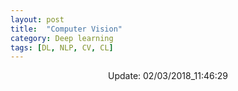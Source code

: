 ```yaml
---
layout: post
title:  "Computer Vision"
category: Deep learning
tags: [DL, NLP, CV, CL]
---
```






<center> Update: 02/03/2018_11:46:29</center>

  	
